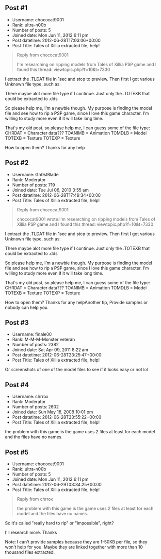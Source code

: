 ## Post #1
- Username: chococat9001
- Rank: ultra-n00b
- Number of posts: 5
- Joined date: Mon Jun 11, 2012 6:11 pm
- Post datetime: 2012-06-28T17:03:06+00:00
- Post Title: Tales of Xillia extracted file, help!

> Reply from chococat9001
>
> I'm researching on ripping models from Tales of Xillia PSP game and I found this thread: viewtopic.php?f=10&t=7330

I extract the .TLDAT file in 1sec and stop to preview. Then first I got various Unknown file type, such as:

There maybe alot more file type if I continue.
Just only the .TOTEXB that could be extracted to .dds

So please help me, I'm a newbie though. My purpose is finding the model file and see how to rip a PSP game, since I love this game character.
I'm willing to study more even if it will take long time.

That's my old post, so please help me, I can guess some of the file type:
CHRDAT = Character data???
TOANIMB = Animation
TOMDLB = Model
TOTEXB = Texture
TOTEXP = Texture

How to open them? Thanks for any help
## Post #2
- Username: Gh0stBlade
- Rank: Moderator
- Number of posts: 719
- Joined date: Tue Jul 06, 2010 3:55 am
- Post datetime: 2012-06-28T17:49:34+00:00
- Post Title: Tales of Xillia extracted file, help!

> Reply from chococat9001
>
> chococat9001 wrote:I'm researching on ripping models from Tales of Xillia PSP game and I found this thread: viewtopic.php?f=10&t=7330

I extract the .TLDAT file in 1sec and stop to preview. Then first I got various Unknown file type, such as:

There maybe alot more file type if I continue.
Just only the .TOTEXB that could be extracted to .dds

So please help me, I'm a newbie though. My purpose is finding the model file and see how to rip a PSP game, since I love this game character.
I'm willing to study more even if it will take long time.

That's my old post, so please help me, I can guess some of the file type:
CHRDAT = Character data???
TOANIMB = Animation
TOMDLB = Model
TOTEXB = Texture
TOTEXP = Texture

How to open them? Thanks for any helpAnother tip, Provide samples or nobody can help you.
## Post #3
- Username: finale00
- Rank: M-M-M-Monster veteran
- Number of posts: 2382
- Joined date: Sat Apr 09, 2011 8:22 am
- Post datetime: 2012-06-28T23:25:47+00:00
- Post Title: Tales of Xillia extracted file, help!

Or screenshots of one of the model files to see if it looks easy or not lol
## Post #4
- Username: chrrox
- Rank: Moderator
- Number of posts: 2602
- Joined date: Sun May 18, 2008 10:01 pm
- Post datetime: 2012-06-28T23:55:22+00:00
- Post Title: Tales of Xillia extracted file, help!

the problem with this game is the game uses 2 files at least for each model and the files have no names.
## Post #5
- Username: chococat9001
- Rank: ultra-n00b
- Number of posts: 5
- Joined date: Mon Jun 11, 2012 6:11 pm
- Post datetime: 2012-06-29T03:34:25+00:00
- Post Title: Tales of Xillia extracted file, help!

> Reply from chrrox
>
> the problem with this game is the game uses 2 files at least for each model and the files have no names.

So it's called "really hard to rip" or "impossible", right?

I'll research more. Thanks 

Note: I can't provide samples because they are 1-50KB per file, so they won't help for you.
Maybe they are linked together with more than 10 thousand files extracted.
